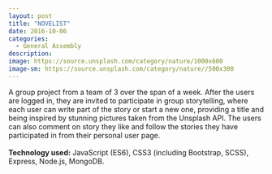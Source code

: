 ```yaml
---
layout: post
title: "NOVELIST"
date: 2016-10-06
categories:
  - General Assembly
description:
image: https://source.unsplash.com/category/nature/1000x600
image-sm: https://source.unsplash.com/category/nature//500x300
---
```

A group project from a team of 3 over the span of a week. After the users are logged in, they are invited to participate in group storytelling, where each user can write part of the story or start a new one, providing a title and being inspired by stunning pictures taken from the Unsplash API. The users can also comment on story they like and follow the stories they have participated in from their personal user page.
<br>
<br>
<strong>Technology used:</strong> JavaScript (ES6), CSS3 (including Bootstrap, SCSS), Express, Node.js, MongoDB.

